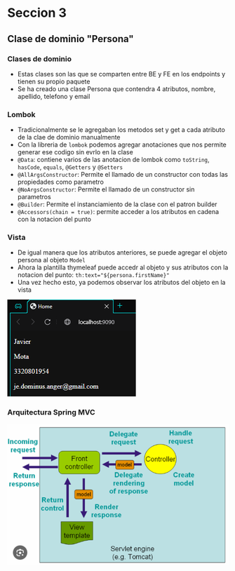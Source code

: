 # Seccion 3
## Clase de dominio "Persona"

### Clases de dominio
- Estas clases son las que se comparten entre BE y FE en los endpoints y tienen su propio paquete
- Se ha creado una clase Persona que contendra 4 atributos, nombre, apellido, telefono y email

### Lombok
- Tradicionalmente se le agregaban los metodos set y get a cada atributo de la clae de dominio manualmente
- Con la libreria de `lombok` podemos agregar anotaciones que nos permite generar ese codigo sin evrlo en la clase
- `@Data`: contiene varios de las anotacion de lombok como `toString`, `hasCode`, `equals`, `@Getters` y `@Setters`
- `@AllArgsConstructor`: Permite el llamado de un constructor con todas las propiedades como parametro
- `@NoArgsConstructor`: Permite el llamado de un constructor sin parametros
- `@Builder`: Permite el instanciamiento de la clase con el patron builder
- `@Accessors(chain = true)`: permite acceder a los atributos en cadena con la notacion del punto

### Vista
- De igual manera que los atributos anteriores, se puede agregar el objeto persona al objeto `Model`
- Ahora la plantilla thymeleaf puede accedr al objeto y sus atributos con la notacion del punto: `th:text="${persona.firstName}"`
- Una vez hecho esto, ya podemos observar los atributos del objeto en la vista

![img.png](img.png)

### Arquitectura Spring MVC
![img_1.png](img_1.png)